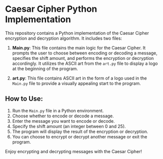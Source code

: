 # Caesar Cipher Python Implementation

This repository contains a Python implementation of the Caesar Cipher encryption and decryption algorithm. It includes two files:

1. **Main.py**: This file contains the main logic for the Caesar Cipher. It prompts the user to choose between encoding or decoding a message, specifies the shift amount, and performs the encryption or decryption accordingly. It utilizes the ASCII art from the `art.py` file to display a logo at the beginning of the program.

2. **art.py**: This file contains ASCII art in the form of a logo used in the `Main.py` file to provide a visually appealing start to the program.

## How to Use:

1. Run the `Main.py` file in a Python environment.
2. Choose whether to encode or decode a message.
3. Enter the message you want to encode or decode.
4. Specify the shift amount (an integer between 0 and 25).
5. The program will display the result of the encryption or decryption.
6. You can choose to encrypt or decrypt another message or exit the program.

Enjoy encrypting and decrypting messages with the Caesar Cipher!
